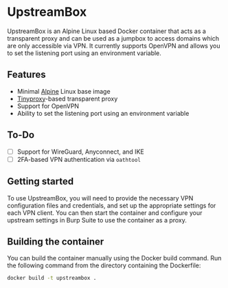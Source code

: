 # UpstreamBox
UpstreamBox is an Alpine Linux based Docker container that acts as a transparent proxy and can be used as a jumpbox to access domains which are only accessible via VPN. It currently supports OpenVPN and allows you to set the listening port using an environment variable.

## Features
- Minimal [Alpine](https://hub.docker.com/_/alpine) Linux base image
- [Tinyproxy](https://tinyproxy.github.io/)-based transparent proxy
- Support for OpenVPN
- Ability to set the listening port using an environment variable

## To-Do
- [ ] Support for WireGuard, Anyconnect, and IKE
- [ ] 2FA-based VPN authentication via `oathtool`

## Getting started
To use UpstreamBox, you will need to provide the necessary VPN configuration files and credentials, and set up the appropriate settings for each VPN client. You can then start the container and configure your upstream settings in Burp Suite to use the container as a proxy.

## Building the container
You can build the container manually using the Docker build command. Run the following command from the directory containing the Dockerfile:
```bash
docker build -t upstreambox .
```
